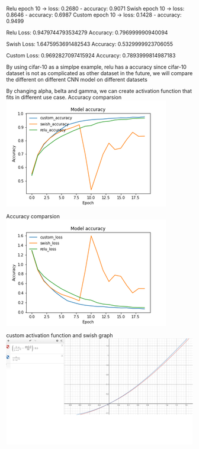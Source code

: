 Relu epoch 10 -> loss: 0.2680 - accuracy: 0.9071
Swish epoch 10 -> loss: 0.8646 - accuracy: 0.6987
Custom epoch 10 -> loss: 0.1428 - accuracy: 0.9499

Relu
Loss: 0.9479744793534279
Accuracy: 0.796999990940094

Swish
Loss: 1.6475953691482543
Accuracy: 0.5329999923706055

Custom
Loss: 0.9692827097415924
Accuracy: 0.7893999814987183

By using cifar-10 as a simplpe example, relu has a accuracy since cifar-10 dataset is not as complicated as other dataset
in the future, we will compare the different on different CNN model on different datasets

By changing alpha, belta and gamma, we can create activation function that fits in different use case.
Accuracy comparsion
![alt text](https://github.com/justinkwan1216/Activation_loss/blob/master/accuracy.png)

Accuracy comparsion
![alt text](https://github.com/justinkwan1216/Activation_loss/blob/master/loss.png)

custom activation function and swish graph
![alt text](https://github.com/justinkwan1216/Activation_loss/blob/master/graph.png)
